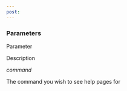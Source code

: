 ```yaml
---
post: 
---
```


### Parameters



    

        

            
Parameter

            
Description

        

    

    

        

            
_command_

            
The command you wish to see help pages for

        
                          
    



